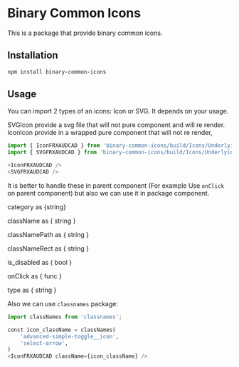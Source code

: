 # Binary Common Icons

This is a package that provide binary common icons.

## Installation

```bash
npm install binary-common-icons
```
## Usage

You can import 2 types of an icons: Icon or SVG.
It depends on your usage.

SVGIcon provide a svg file that will not pure component and will re render.
IconIcon provide in a wrapped pure component that will not re render,

```python
import { IconFRXAUDCAD } from 'binary-common-icons/build/Icons/Underlying/ic-FRXAUDCAD';
import { SVGFRXAUDCAD } from 'binary-common-icons/build/Icons/Underlying/ic-FRXAUDCAD';

<IconFRXAUDCAD />
<SVGFRXAUDCAD />
```
It is better to handle these in parent component (For example Use ```onClick``` on parent component) but also we can use it in package component.

category as {string}

className as { string }

classNamePath as { string }

classNameRect as { string }

is_disabled as { bool }

onClick as { func }

type as { string }

Also we can use `classnames` package:
```python
import classNames from 'classnames';

const icon_className = classNames(
    'advanced-simple-toggle__icon',
    'select-arrow',
)
<IconFRXAUDCAD className={icon_className} />
```